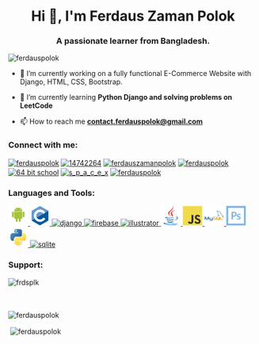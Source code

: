 <h1 align="center">Hi 👋, I'm Ferdaus Zaman Polok</h1>
<h3 align="center">A passionate learner from Bangladesh.</h3>

<p align="left"> <img src="https://komarev.com/ghpvc/?username=ferdauspolok&label=Profile%20views&color=0e75b6&style=flat" alt="ferdauspolok" /> </p>

- 🔭 I’m currently working on a fully functional E-Commerce Website with Django, HTML, CSS, Bootstrap.

- 🌱 I’m currently learning **Python Django and solving problems on LeetCode**

- 📫 How to reach me **contact.ferdauspolok@gmail.com**

<h3 align="left">Connect with me:</h3>
<p align="left">
<a href="https://linkedin.com/in/ferdauspolok" target="blank"><img align="center" src="https://raw.githubusercontent.com/rahuldkjain/github-profile-readme-generator/master/src/images/icons/Social/linked-in-alt.svg" alt="ferdauspolok" height="30" width="40" /></a>
<a href="https://stackoverflow.com/users/14742264" target="blank"><img align="center" src="https://raw.githubusercontent.com/rahuldkjain/github-profile-readme-generator/master/src/images/icons/Social/stack-overflow.svg" alt="14742264" height="30" width="40" /></a>
<a href="https://fb.com/ferdauszamanpolok" target="blank"><img align="center" src="https://raw.githubusercontent.com/rahuldkjain/github-profile-readme-generator/master/src/images/icons/Social/facebook.svg" alt="ferdauszamanpolok" height="30" width="40" /></a>
<a href="https://www.behance.net/ferdauspolok" target="blank"><img align="center" src="https://raw.githubusercontent.com/rahuldkjain/github-profile-readme-generator/master/src/images/icons/Social/behance.svg" alt="ferdauspolok" height="30" width="40" /></a>
<a href="https://www.youtube.com/c/64 bit school" target="blank"><img align="center" src="https://raw.githubusercontent.com/rahuldkjain/github-profile-readme-generator/master/src/images/icons/Social/youtube.svg" alt="64 bit school" height="30" width="40" /></a>
<a href="https://www.hackerrank.com/s_p_a_c_e_x" target="blank"><img align="center" src="https://raw.githubusercontent.com/rahuldkjain/github-profile-readme-generator/master/src/images/icons/Social/hackerrank.svg" alt="s_p_a_c_e_x" height="30" width="40" /></a>
<a href="https://www.leetcode.com/ferdauspolok" target="blank"><img align="center" src="https://raw.githubusercontent.com/rahuldkjain/github-profile-readme-generator/master/src/images/icons/Social/leet-code.svg" alt="ferdauspolok" height="30" width="40" /></a>
</p>

<h3 align="left">Languages and Tools:</h3>
<p align="left"> <a href="https://developer.android.com" target="_blank" rel="noreferrer"> <img src="https://raw.githubusercontent.com/devicons/devicon/master/icons/android/android-original-wordmark.svg" alt="android" width="40" height="40"/> </a> <a href="https://www.cprogramming.com/" target="_blank" rel="noreferrer"> <img src="https://raw.githubusercontent.com/devicons/devicon/master/icons/c/c-original.svg" alt="c" width="40" height="40"/> </a> <a href="https://www.djangoproject.com/" target="_blank" rel="noreferrer"> <img src="https://cdn.worldvectorlogo.com/logos/django.svg" alt="django" width="40" height="40"/> </a> <a href="https://firebase.google.com/" target="_blank" rel="noreferrer"> <img src="https://www.vectorlogo.zone/logos/firebase/firebase-icon.svg" alt="firebase" width="40" height="40"/> </a> <a href="https://www.adobe.com/in/products/illustrator.html" target="_blank" rel="noreferrer"> <img src="https://www.vectorlogo.zone/logos/adobe_illustrator/adobe_illustrator-icon.svg" alt="illustrator" width="40" height="40"/> </a> <a href="https://www.java.com" target="_blank" rel="noreferrer"> <img src="https://raw.githubusercontent.com/devicons/devicon/master/icons/java/java-original.svg" alt="java" width="40" height="40"/> </a> <a href="https://developer.mozilla.org/en-US/docs/Web/JavaScript" target="_blank" rel="noreferrer"> <img src="https://raw.githubusercontent.com/devicons/devicon/master/icons/javascript/javascript-original.svg" alt="javascript" width="40" height="40"/> </a> <a href="https://www.mysql.com/" target="_blank" rel="noreferrer"> <img src="https://raw.githubusercontent.com/devicons/devicon/master/icons/mysql/mysql-original-wordmark.svg" alt="mysql" width="40" height="40"/> </a> <a href="https://www.photoshop.com/en" target="_blank" rel="noreferrer"> <img src="https://raw.githubusercontent.com/devicons/devicon/master/icons/photoshop/photoshop-line.svg" alt="photoshop" width="40" height="40"/> </a> <a href="https://www.python.org" target="_blank" rel="noreferrer"> <img src="https://raw.githubusercontent.com/devicons/devicon/master/icons/python/python-original.svg" alt="python" width="40" height="40"/> </a> <a href="https://www.sqlite.org/" target="_blank" rel="noreferrer"> <img src="https://www.vectorlogo.zone/logos/sqlite/sqlite-icon.svg" alt="sqlite" width="40" height="40"/> </a> </p>

<h3 align="left">Support:</h3>
<p><a href="https://www.buymeacoffee.com/frdsplk"> <img align="left" src="https://cdn.buymeacoffee.com/buttons/v2/default-yellow.png" height="50" width="210" alt="frdsplk" /></a></p><br><br>

<br>

<p><img align="center" src="https://github-readme-stats.vercel.app/api/top-langs?username=ferdauspolok&show_icons=true&locale=en&layout=compact" alt="ferdauspolok" /></p>

<p>&nbsp;<img align="center" src="https://github-readme-stats.vercel.app/api?username=ferdauspolok&show_icons=true&locale=en" alt="ferdauspolok" /></p>
